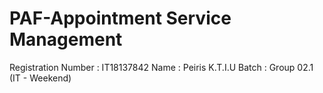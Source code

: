 # PAF-Appointment Service Management

Registration Number : IT18137842
Name : Peiris K.T.I.U
Batch : Group 02.1 (IT - Weekend)
